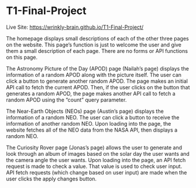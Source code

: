 # T1-Final-Project
Live Site: 
https://wrinkly-brain.github.io/T1-Final-Project/


The homepage displays small descriptions of each of the other three pages on the website. This page’s function is just to welcome the user and give them a small description of each page. There are no forms or API functions on this page.

The Astronomy Picture of the Day (APOD) page (Nailah’s page) displays the information of a random APOD along with the picture itself. The user can click a button to generate another random APOD. The page makes an initial API call to fetch the current APOD. Then, if the user clicks on the button that generates a random APOD, the page makes another API call to fetch a random APOD using the “count” query parameter. 

The Near-Earth Objects (NEOs) page (Austin’s page) displays the information of a random NEO. The user can click a button to receive the information of another random NEO. Upon loading into the page, the website fetches all of the NEO data from the NASA API, then displays a random NEO.

The Curiosity Rover page (Jonas’s page) allows the user to generate and look through an album of images based on the solar day the user wants and the camera angle the user wants. Upon loading into the page, an API fetch request is made to check a value. That value is used to check user input. API fetch requests (which change based on user input) are made when the user clicks the apply changes button.
